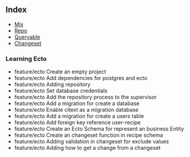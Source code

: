 ## Index

- [Mix](mix.md)
- [Repo](repo.md)
- [Queryable](queryable.md)
- [Changeset](changeset.md)

 ### Learning Ecto

- feature/ecto Create an empty project
- feature/ecto Add dependencies for postgres and ecto
- feature/ecto Adding repository
- feature/ecto Set database credentials
- feature/ecto Add the repository process to the supervisor
- feature/ecto Add a migration for create a database
- feature/ecto Enable citext as a migration database
- feature/ecto Add a migration for create a users table
- feature/ecto Add foreign key reference user-recipe
- feature/ecto Create an Ecto Schema for represent an business Entity
- feature/ecto Create an changeset function in recipe schema
- feature/ecto Adding validation in changeset for exclude values
- feature/ecto Adding how to get a change from a changeset

